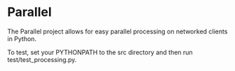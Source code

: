 Parallel
========

The Parallel project allows for easy parallel processing on networked clients in Python.

To test, set your PYTHONPATH to the src directory and then run test/test_processing.py.